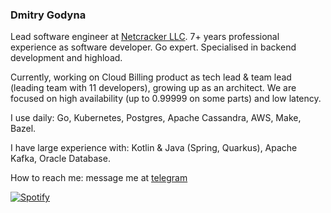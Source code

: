 ### Dmitry Godyna

Lead software engineer at [Netcracker LLC](https://www.netcracker.com). 7+ years professional experience as software
developer. Go expert. Specialised in backend development and highload.

Currently, working on Cloud Billing product as tech lead & team lead (leading team with 11 developers), growing up as an
architect. We are focused on high availability (up to 0.99999 on some parts) and low latency.

I use daily: Go, Kubernetes, Postgres, Apache Cassandra, AWS, Make, Bazel.

I have large experience with: Kotlin & Java (Spring, Quarkus), Apache Kafka, Oracle Database.

How to reach me: message me at [telegram](@dmgo1014)


[![Spotify](https://dgodyna.vercel.app/api/spotify)](https://open.spotify.com/user/31wag62x2o2tyg6bgohazxsvxrty)